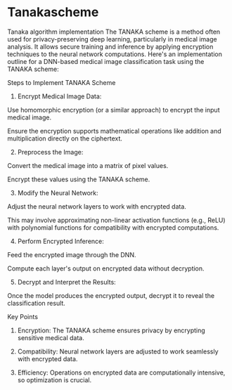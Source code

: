 # Tanakascheme
Tanaka algorithm implementation
The TANAKA scheme is a method often used for privacy-preserving deep learning, particularly in medical image analysis. It allows secure training and inference by applying encryption techniques to the neural network computations. Here's an implementation outline for a DNN-based medical image classification task using the TANAKA scheme:

Steps to Implement TANAKA Scheme

1. Encrypt Medical Image Data:

Use homomorphic encryption (or a similar approach) to encrypt the input medical image.

Ensure the encryption supports mathematical operations like addition and multiplication directly on the ciphertext.



2. Preprocess the Image:

Convert the medical image into a matrix of pixel values.

Encrypt these values using the TANAKA scheme.



3. Modify the Neural Network:

Adjust the neural network layers to work with encrypted data.

This may involve approximating non-linear activation functions (e.g., ReLU) with polynomial functions for compatibility with encrypted computations.



4. Perform Encrypted Inference:

Feed the encrypted image through the DNN.

Compute each layer's output on encrypted data without decryption.



5. Decrypt and Interpret the Results:

Once the model produces the encrypted output, decrypt it to reveal the classification result.


Key Points

1. Encryption: The TANAKA scheme ensures privacy by encrypting sensitive medical data.


2. Compatibility: Neural network layers are adjusted to work seamlessly with encrypted data.


3. Efficiency: Operations on encrypted data are computationally intensive, so optimization is crucial.

